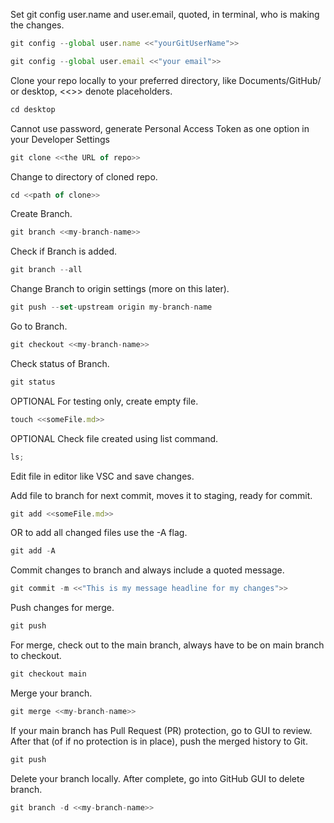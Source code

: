 Set git config user.name and user.email, quoted, in terminal, who is making the changes.

```javascript
git config --global user.name <<"yourGitUserName">>
```

```javascript
git config --global user.email <<"your email">>
```

Clone your repo locally to your preferred directory, like Documents/GitHub/ or desktop, <<>> denote placeholders.

```javascript
cd desktop
```
Cannot use password, generate Personal Access Token as one option in your Developer Settings

```javascript
git clone <<the URL of repo>>
```

Change to directory of cloned repo.

```javascript
cd <<path of clone>>
```

Create Branch.

```javascript
git branch <<my-branch-name>>
```

Check if Branch is added.

```javascript
git branch --all
```

Change Branch to origin settings (more on this later).

```javascript
git push --set-upstream origin my-branch-name
```

Go to Branch.

```javascript
git checkout <<my-branch-name>>
```

Check status of Branch.

```javascript
git status
```

OPTIONAL For testing only, create empty file.

```javascript
touch <<someFile.md>>
```

OPTIONAL Check file created using list command.

```javascript
ls;
```

Edit file in editor like VSC and save changes.

Add file to branch for next commit, moves it to staging, ready for commit.

```javascript
git add <<someFile.md>>
```

OR to add all changed files use the -A flag.

```javascript
git add -A
```

Commit changes to branch and always include a quoted message.

```javascript
git commit -m <<"This is my message headline for my changes">>
```

Push changes for merge.

```javascript
git push
```

For merge, check out to the main branch, always have to be on main branch to checkout.

```javascript
git checkout main
```

Merge your branch.

```javascript
git merge <<my-branch-name>>
```

If your main branch has Pull Request (PR) protection, go to GUI to review. After that (of if no protection is in place), push the merged history to Git.

```javascript
git push
```

Delete your branch locally. After complete, go into GitHub GUI to delete branch.

```javascript
git branch -d <<my-branch-name>>
```
